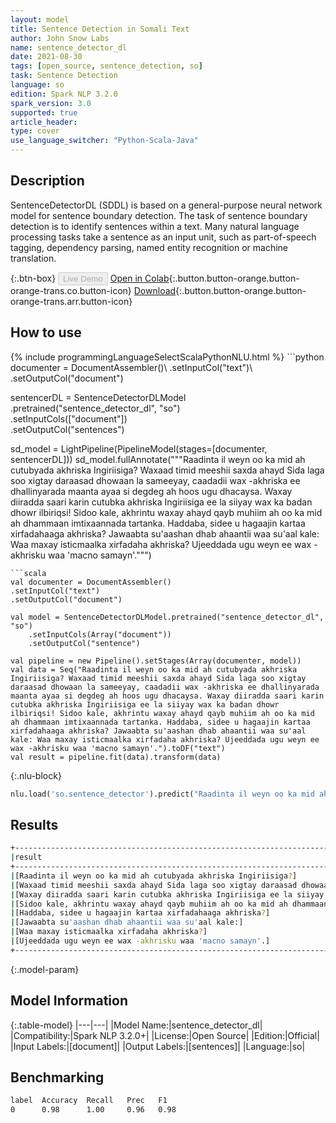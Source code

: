 ```yaml
---
layout: model
title: Sentence Detection in Somali Text
author: John Snow Labs
name: sentence_detector_dl
date: 2021-08-30
tags: [open_source, sentence_detection, so]
task: Sentence Detection
language: so
edition: Spark NLP 3.2.0
spark_version: 3.0
supported: true
article_header:
type: cover
use_language_switcher: "Python-Scala-Java"
---
```


## Description

SentenceDetectorDL (SDDL) is based on a general-purpose neural network model for sentence boundary detection. The task of sentence boundary detection is to identify sentences within a text. Many natural language processing tasks take a sentence as an input unit, such as part-of-speech tagging, dependency parsing, named entity recognition or machine translation.

{:.btn-box}
<button class="button button-orange" disabled>Live Demo</button>
[Open in Colab](https://colab.research.google.com/github/JohnSnowLabs/spark-nlp-workshop/blob/master/tutorials/Certification_Trainings/Public/9.SentenceDetectorDL.ipynb){:.button.button-orange.button-orange-trans.co.button-icon}
[Download](https://s3.amazonaws.com/auxdata.johnsnowlabs.com/public/models/sentence_detector_dl_so_3.2.0_3.0_1630321968392.zip){:.button.button-orange.button-orange-trans.arr.button-icon}

## How to use



<div class="tabs-box" markdown="1">
{% include programmingLanguageSelectScalaPythonNLU.html %}
```python
documenter = DocumentAssembler()\
.setInputCol("text")\
.setOutputCol("document")

sentencerDL = SentenceDetectorDLModel\
.pretrained("sentence_detector_dl", "so") \
.setInputCols(["document"]) \
.setOutputCol("sentences")

sd_model = LightPipeline(PipelineModel(stages=[documenter, sentencerDL]))
sd_model.fullAnnotate("""Raadinta il weyn oo ka mid ah cutubyada akhriska Ingiriisiga? Waxaad timid meeshii saxda ahayd Sida laga soo xigtay daraasad dhowaan la sameeyay, caadadii wax -akhriska ee dhallinyarada maanta ayaa si degdeg ah hoos ugu dhacaysa. Waxay diiradda saari karin cutubka akhriska Ingiriisiga ee la siiyay wax ka badan dhowr ilbiriqsi! Sidoo kale, akhrintu waxay ahayd qayb muhiim ah oo ka mid ah dhammaan imtixaannada tartanka. Haddaba, sidee u hagaajin kartaa xirfadahaaga akhriska? Jawaabta su'aashan dhab ahaantii waa su'aal kale: Waa maxay isticmaalka xirfadaha akhriska? Ujeeddada ugu weyn ee wax -akhrisku waa 'macno samayn'.""")



```
```scala
val documenter = DocumentAssembler()
.setInputCol("text")
.setOutputCol("document")

val model = SentenceDetectorDLModel.pretrained("sentence_detector_dl", "so")
	.setInputCols(Array("document"))
	.setOutputCol("sentence")

val pipeline = new Pipeline().setStages(Array(documenter, model))
val data = Seq("Raadinta il weyn oo ka mid ah cutubyada akhriska Ingiriisiga? Waxaad timid meeshii saxda ahayd Sida laga soo xigtay daraasad dhowaan la sameeyay, caadadii wax -akhriska ee dhallinyarada maanta ayaa si degdeg ah hoos ugu dhacaysa. Waxay diiradda saari karin cutubka akhriska Ingiriisiga ee la siiyay wax ka badan dhowr ilbiriqsi! Sidoo kale, akhrintu waxay ahayd qayb muhiim ah oo ka mid ah dhammaan imtixaannada tartanka. Haddaba, sidee u hagaajin kartaa xirfadahaaga akhriska? Jawaabta su'aashan dhab ahaantii waa su'aal kale: Waa maxay isticmaalka xirfadaha akhriska? Ujeeddada ugu weyn ee wax -akhrisku waa 'macno samayn'.").toDF("text")
val result = pipeline.fit(data).transform(data)
```

{:.nlu-block}
```python
nlu.load('so.sentence_detector').predict("Raadinta il weyn oo ka mid ah cutubyada akhriska Ingiriisiga? Waxaad timid meeshii saxda ahayd Sida laga soo xigtay daraasad dhowaan la sameeyay, caadadii wax -akhriska ee dhallinyarada maanta ayaa si degdeg ah hoos ugu dhacaysa. Waxay diiradda saari karin cutubka akhriska Ingiriisiga ee la siiyay wax ka badan dhowr ilbiriqsi! Sidoo kale, akhrintu waxay ahayd qayb muhiim ah oo ka mid ah dhammaan imtixaannada tartanka. Haddaba, sidee u hagaajin kartaa xirfadahaaga akhriska? Jawaabta su'aashan dhab ahaantii waa su'aal kale: Waa maxay isticmaalka xirfadaha akhriska? Ujeeddada ugu weyn ee wax -akhrisku waa 'macno samayn'.", output_level ='sentence')  
```
</div>

## Results

```bash
+-------------------------------------------------------------------------------------------------------------------------------------------------------------------------+
|result                                                                                                                                                                   |
+-------------------------------------------------------------------------------------------------------------------------------------------------------------------------+
|[Raadinta il weyn oo ka mid ah cutubyada akhriska Ingiriisiga?]                                                                                                          |
|[Waxaad timid meeshii saxda ahayd Sida laga soo xigtay daraasad dhowaan la sameeyay, caadadii wax -akhriska ee dhallinyarada maanta ayaa si degdeg ah hoos ugu dhacaysa.]|
|[Waxay diiradda saari karin cutubka akhriska Ingiriisiga ee la siiyay wax ka badan dhowr ilbiriqsi!]                                                                     |
|[Sidoo kale, akhrintu waxay ahayd qayb muhiim ah oo ka mid ah dhammaan imtixaannada tartanka.]                                                                           |
|[Haddaba, sidee u hagaajin kartaa xirfadahaaga akhriska?]                                                                                                                |
|[Jawaabta su'aashan dhab ahaantii waa su'aal kale:]                                                                                                                      |
|[Waa maxay isticmaalka xirfadaha akhriska?]                                                                                                                              |
|[Ujeeddada ugu weyn ee wax -akhrisku waa 'macno samayn'.]                                                                                                                |
+-------------------------------------------------------------------------------------------------------------------------------------------------------------------------+


```

{:.model-param}
## Model Information

{:.table-model}
|---|---|
|Model Name:|sentence_detector_dl|
|Compatibility:|Spark NLP 3.2.0+|
|License:|Open Source|
|Edition:|Official|
|Input Labels:|[document]|
|Output Labels:|[sentences]|
|Language:|so|

## Benchmarking

```bash
label  Accuracy  Recall   Prec   F1  
0      0.98      1.00     0.96   0.98
```
